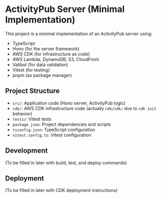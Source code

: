 # ActivityPub Server (Minimal Implementation)

This project is a minimal implementation of an ActivityPub server using:

*   TypeScript
*   Hono (for the server framework)
*   AWS CDK (for infrastructure as code)
*   AWS Lambda, DynamoDB, S3, CloudFront
*   Valibot (for data validation)
*   Vitest (for testing)
*   pnpm (as package manager)

## Project Structure

*   `src/`: Application code (Hono server, ActivityPub logic)
*   `cdk/`: AWS CDK infrastructure code (actually `cdk/cdk/` due to `cdk init` behavior)
*   `tests/`: Vitest tests
*   `package.json`: Project dependencies and scripts
*   `tsconfig.json`: TypeScript configuration
*   `vitest.config.ts`: Vitest configuration

## Development

(To be filled in later with build, test, and deploy commands)

## Deployment

(To be filled in later with CDK deployment instructions)